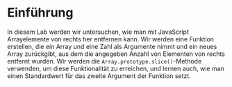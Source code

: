 # Einführung

In diesem Lab werden wir untersuchen, wie man mit JavaScript Arrayelemente von rechts her entfernen kann. Wir werden eine Funktion erstellen, die ein Array und eine Zahl als Argumente nimmt und ein neues Array zurückgibt, aus dem die angegeben Anzahl von Elementen von rechts entfernt wurden. Wir werden die `Array.prototype.slice()`-Methode verwenden, um diese Funktionalität zu erreichen, und lernen auch, wie man einen Standardwert für das zweite Argument der Funktion setzt.
